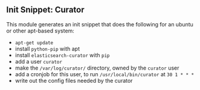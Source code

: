 ## Init Snippet: Curator

This module generates an init snippet that does the following for an
ubuntu or other apt-based system:

* `apt-get update`
* install `python-pip` with apt
* install `elasticsearch-curator` with `pip`
* add a user `curator`
* make the `/var/log/curator/` directory, owned by the `curator` user
* add a cronjob for this user, to run `/usr/local/bin/curator` at `30 1 * * *`
* write out the config files needed by the curator

